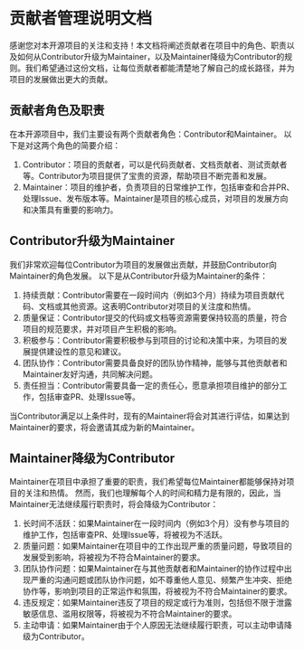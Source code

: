 # 贡献者管理说明文档

感谢您对本开源项目的关注和支持！本文档将阐述贡献者在项目中的角色、职责以及如何从Contributor升级为Maintainer，以及Maintainer降级为Contributor的规则。我们希望通过这份文档，让每位贡献者都能清楚地了解自己的成长路径，并为项目的发展做出更大的贡献。

## 贡献者角色及职责

在本开源项目中，我们主要设有两个贡献者角色：Contributor和Maintainer。
以下是对这两个角色的简要介绍：
1. Contributor：项目的贡献者，可以是代码贡献者、文档贡献者、测试贡献者等。Contributor为项目提供了宝贵的资源，帮助项目不断完善和发展。
2. Maintainer：项目的维护者，负责项目的日常维护工作，包括审查和合并PR、处理Issue、发布版本等。Maintainer是项目的核心成员，对项目的发展方向和决策具有重要的影响力。

## Contributor升级为Maintainer

我们非常欢迎每位Contributor为项目的发展做出贡献，并鼓励Contributor向Maintainer的角色发展。
以下是从Contributor升级为Maintainer的条件：
1. 持续贡献：Contributor需要在一段时间内（例如3个月）持续为项目贡献代码、文档或其他资源。这表明Contributor对项目的关注度和热情。
2. 质量保证：Contributor提交的代码或文档等资源需要保持较高的质量，符合项目的规范要求，并对项目产生积极的影响。
3. 积极参与：Contributor需要积极参与到项目的讨论和决策中来，为项目的发展提供建设性的意见和建议。
4. 团队协作：Contributor需要具备良好的团队协作精神，能够与其他贡献者和Maintainer友好沟通，共同解决问题。
5. 责任担当：Contributor需要具备一定的责任心，愿意承担项目维护的部分工作，包括审查PR、处理Issue等。

当Contributor满足以上条件时，现有的Maintainer将会对其进行评估，如果达到Maintainer的要求，将会邀请其成为新的Maintainer。

## Maintainer降级为Contributor

Maintainer在项目中承担了重要的职责，我们希望每位Maintainer都能够保持对项目的关注和热情。
然而，我们也理解每个人的时间和精力是有限的，因此，当Maintainer无法继续履行职责时，将会降级为Contributor：
1. 长时间不活跃：如果Maintainer在一段时间内（例如3个月）没有参与项目的维护工作，包括审查PR、处理Issue等，将被视为不活跃。
2. 质量问题：如果Maintainer在项目中的工作出现严重的质量问题，导致项目的发展受到影响，将被视为不符合Maintainer的要求。
3. 团队协作问题：如果Maintainer在与其他贡献者和Maintainer的协作过程中出现严重的沟通问题或团队协作问题，如不尊重他人意见、频繁产生冲突、拒绝协作等，影响到项目的正常运作和氛围，将被视为不符合Maintainer的要求。
4. 违反规定：如果Maintainer违反了项目的规定或行为准则，包括但不限于泄露敏感信息、滥用权限等，将被视为不符合Maintainer的要求。
5. 主动申请：如果Maintainer由于个人原因无法继续履行职责，可以主动申请降级为Contributor。
